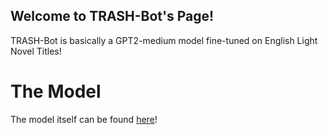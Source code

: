 ## Welcome to TRASH-Bot's Page!

TRASH-Bot is basically a GPT2-medium model fine-tuned on English Light Novel Titles!

# The Model

The model itself can be found [here](https://huggingface.co/Fabby/gpt2-english-light-novel-titles/tree/main)!


